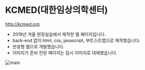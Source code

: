 # KCMED(대한임상의학센터)

http://kcmed.org

- 2019년 겨울 현장실습에서 제작한 웹 페이지입니다.
- back-end 없이 html, css, javascript, 부트스트랩으로 제작했습니다.
- 반응형 웹으로 개발했습니다.
- 이미지가 준비 안된 페이지는 임시 이미지로 대체했습니다.

![main](https://user-images.githubusercontent.com/55784520/89421238-bd44d280-d76e-11ea-8ba2-802ea817543d.PNG)
